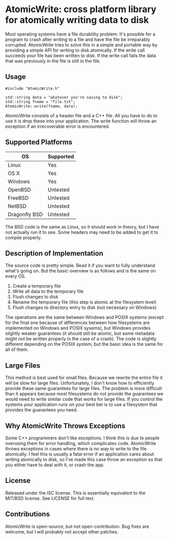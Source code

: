 # AtomicWrite: cross platform library for atomically writing data to disk

Most operating systems have a file durability problem: It's possible for a
program to crash after writing to a file and have the file be irreparably
corrupted. AtomicWrite tries to solve this in a simple and portable way by
providing a simple API for writing to disk atomically. If the write call
succeeds your file has been written to disk. If the write call fails the data
that was previously in the file is still in the file.

## Usage

    #include "AtomicWrite.h"

    std::string data = "whatever you're saving to disk";
    std::string fname = "file.txt";
    AtomicWrite::write(fname, data);

AtomicWrite consists of a header file and a C++ file. All you have to do to use
it is drop these into your application. The write function will throw an
exception if an irrecoverable error is encountered.

## Supported Platforms

| OS		| Supported	|
| ------------- | ------------- |
| Linux		| Yes		|
| OS X		| Yes		|
| Windows	| Yes		|
| OpenBSD	| Untested	|
| FreeBSD	| Untested	|
| NetBSD	| Untested	|
| Dragonfly BSD	| Untested	|

The BSD code is the same as Linux, so it should work in theory, but I have not
actually run it to see. Some headers may need to be added to get it to compile
properly.

## Description of Implementation

The source code is pretty simple. Read it if you want to fully understand what's
going on. But the basic overview is as follows and is the same on every OS.

1. Create a temporary file
2. Write all data to the temporary file
3. Flush changes to disk
4. Rename the temporary file (this step is atomic at the filesystem level)
5. Flush changes to directory entry to disk (not necessary on Windows)

The operations are the same between Windows and POSIX systems (except for
the final one because of differences between how filesystems are implemented on
Windows and POSIX sysems), but Windows provides slightly weaker guarantees (it
should still be atomic, but some metadata might not be written properly in the
case of a crash). The code is slightly different depending on the POSIX system,
but the basic idea is the same for all of them.

## Large Files

This method is best used for small files. Because we rewrite the entire file it
will be slow for large files. Unfortunately, I don't know how to efficiently
provide these same guarantees for large files. The problem is more difficult
than it appears because most filesystems do not provide the guarantees we would
need to write similar code that works for large files. If you control the
systems your application runs on your best bet is to use a filesystem that
provides the guarantees you need.

## Why AtomicWrite Throws Exceptions

Some C++ programmers don't like exceptions. I think this is due to people
overusing them for error handling, which complicates code. AtomicWrite throws
exceptions in cases where there is no way to write to the file atomically. I
feel this is usually a fatal error if an application cares about writing
atomically to disk, so I've made this case throw an exception so that you either
have to deal with it, or crash the app.

## License

Released under the ISC license. This is essentially equivalent to the MIT/BSD
license. See LICENSE for full text.

## Contributions

AtomicWrite is open-source, but not open-contribution. Bug fixes are welcome,
but I will probably not accept other patches.
